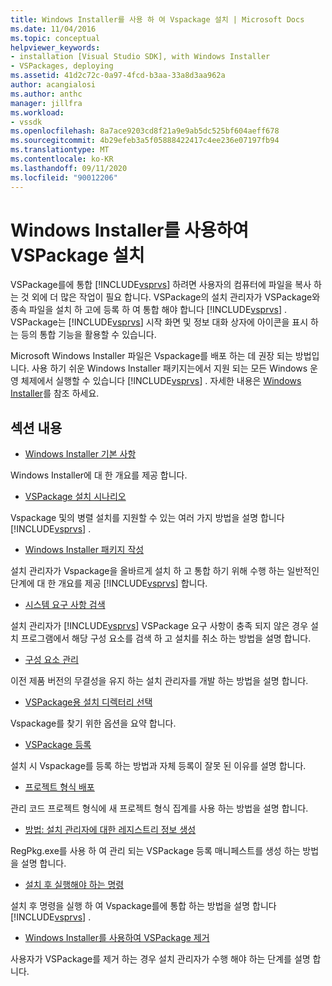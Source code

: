 ```yaml
---
title: Windows Installer를 사용 하 여 Vspackage 설치 | Microsoft Docs
ms.date: 11/04/2016
ms.topic: conceptual
helpviewer_keywords:
- installation [Visual Studio SDK], with Windows Installer
- VSPackages, deploying
ms.assetid: 41d2c72c-0a97-4fcd-b3aa-33a8d3aa962a
author: acangialosi
ms.author: anthc
manager: jillfra
ms.workload:
- vssdk
ms.openlocfilehash: 8a7ace9203cd8f21a9e9ab5dc525bf604aeff678
ms.sourcegitcommit: 4b29efeb3a5f05888422417c4ee236e07197fb94
ms.translationtype: MT
ms.contentlocale: ko-KR
ms.lasthandoff: 09/11/2020
ms.locfileid: "90012206"
---
```

# <a name="installing-vspackages-with-windows-installer"></a>Windows Installer를 사용하여 VSPackage 설치
VSPackage를에 통합 [!INCLUDE[vsprvs](../../code-quality/includes/vsprvs_md.md)] 하려면 사용자의 컴퓨터에 파일을 복사 하는 것 외에 더 많은 작업이 필요 합니다. VSPackage의 설치 관리자가 VSPackage와 종속 파일을 설치 하 고에 등록 하 여 통합 해야 합니다 [!INCLUDE[vsprvs](../../code-quality/includes/vsprvs_md.md)] . VSPackage는 [!INCLUDE[vsprvs](../../code-quality/includes/vsprvs_md.md)] 시작 화면 및 정보 대화 상자에 아이콘을 표시 하는 등의 통합 기능을 활용할 수 있습니다.

 Microsoft Windows Installer 파일은 Vspackage를 배포 하는 데 권장 되는 방법입니다. 사용 하기 쉬운 Windows Installer 패키지는에서 지원 되는 모든 Windows 운영 체제에서 실행할 수 있습니다 [!INCLUDE[vsprvs](../../code-quality/includes/vsprvs_md.md)] . 자세한 내용은 [Windows Installer](/previous-versions/2kt85ked(v=vs.120))를 참조 하세요.

## <a name="in-this-section"></a>섹션 내용
- [Windows Installer 기본 사항](../../extensibility/internals/windows-installer-basics.md)

 Windows Installer에 대 한 개요를 제공 합니다.

- [VSPackage 설치 시나리오](../../extensibility/internals/vspackage-setup-scenarios.md)

 Vspackage 및의 병렬 설치를 지원할 수 있는 여러 가지 방법을 설명 합니다 [!INCLUDE[vsprvs](../../code-quality/includes/vsprvs_md.md)] .

- [Windows Installer 패키지 작성](../../extensibility/internals/authoring-a-windows-installer-package.md)

 설치 관리자가 Vspackage을 올바르게 설치 하 고 통합 하기 위해 수행 하는 일반적인 단계에 대 한 개요를 제공 [!INCLUDE[vsprvs](../../code-quality/includes/vsprvs_md.md)] 합니다.

- [시스템 요구 사항 검색](../../extensibility/internals/detecting-system-requirements.md)

 설치 관리자가 [!INCLUDE[vsprvs](../../code-quality/includes/vsprvs_md.md)] VSPackage 요구 사항이 충족 되지 않은 경우 설치 프로그램에서 해당 구성 요소를 검색 하 고 설치를 취소 하는 방법을 설명 합니다.

- [구성 요소 관리](../../extensibility/internals/component-management.md)

 이전 제품 버전의 무결성을 유지 하는 설치 관리자를 개발 하는 방법을 설명 합니다.

- [VSPackage용 설치 디렉터리 선택](../../extensibility/internals/choosing-the-installation-directory-for-a-vspackage.md)

 Vspackage를 찾기 위한 옵션을 요약 합니다.

- [VSPackage 등록](../../extensibility/internals/vspackage-registration.md)

 설치 시 Vspackage를 등록 하는 방법과 자체 등록이 잘못 된 이유를 설명 합니다.

- [프로젝트 형식 배포](../../extensibility/internals/deploying-project-types.md)

 관리 코드 프로젝트 형식에 새 프로젝트 형식 집계를 사용 하는 방법을 설명 합니다.

- [방법: 설치 관리자에 대한 레지스트리 정보 생성](../../extensibility/internals/how-to-generate-registry-information-for-an-installer.md)

 RegPkg.exe를 사용 하 여 관리 되는 VSPackage 등록 매니페스트를 생성 하는 방법을 설명 합니다.

- [설치 후 실행해야 하는 명령](../../extensibility/internals/commands-that-must-be-run-after-installation.md)

 설치 후 명령을 실행 하 여 Vspackage를에 통합 하는 방법을 설명 합니다 [!INCLUDE[vsprvs](../../code-quality/includes/vsprvs_md.md)] .

- [Windows Installer를 사용하여 VSPackage 제거](../../extensibility/internals/uninstalling-a-vspackage-with-windows-installer.md)

 사용자가 VSPackage를 제거 하는 경우 설치 관리자가 수행 해야 하는 단계를 설명 합니다.